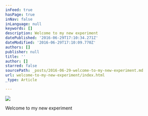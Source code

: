 ```yaml
---
inFeed: true
hasPage: true
inNav: false
inLanguage: null
keywords: []
description: Welcome to my new experiment
datePublished: '2016-06-29T17:10:34.271Z'
dateModified: '2016-06-29T17:10:09.770Z'
authors: []
publisher: null
title: ''
author: []
starred: false
sourcePath: _posts/2016-06-29-welcome-to-my-new-experiment.md
url: welcome-to-my-new-experiment/index.html
_type: Article

---
```

![](https://the-grid-user-content.s3-us-west-2.amazonaws.com/fa8fa47b-1f7d-4fdc-ad55-b1f66ef7f922.jpg)

Welcome to my new experiment
